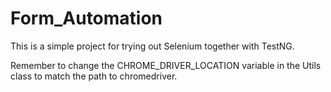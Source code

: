 # Form_Automation

This is a simple project for trying out Selenium together with TestNG.

Remember to change the CHROME_DRIVER_LOCATION variable in the Utils class to match the path to chromedriver.
